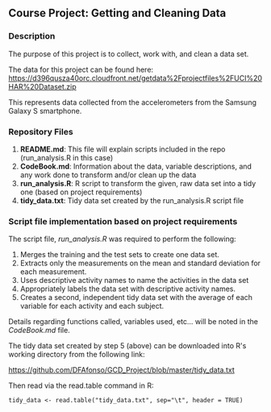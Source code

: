 
## Course Project:  Getting and Cleaning Data

  
### Description

The purpose of this project is to collect, work with, and clean a data set.

The data for this project can be found here:
https://d396qusza40orc.cloudfront.net/getdata%2Fprojectfiles%2FUCI%20HAR%20Dataset.zip


This represents data collected from the accelerometers from the Samsung Galaxy S smartphone.


### Repository Files

1. **README.md**: This file will explain scripts included in the repo (run_analysis.R in this case)
2. **CodeBook.md**: Information about the data, variable descriptions, and any work done to transform and/or clean up the data
3. **run_analysis.R**: R script to transform the given, raw data set into a tidy one (based on project requirements)
4. **tidy_data.txt**:  Tidy data set created by the run_analysis.R script file

### Script file implementation based on project requirements
The script file, *run_analysis.R* was required to perform the following:

1. Merges the training and the test sets to create one data set.
2. Extracts only the measurements on the mean and standard deviation for each measurement. 
3. Uses descriptive activity names to name the activities in the data set
4. Appropriately labels the data set with descriptive activity names. 
5. Creates a second, independent tidy data set with the average of each variable for each activity and each subject.


Details regarding functions called, variables used, etc... will be noted in the *CodeBook.md* file.

The tidy data set created by step 5 (above) can be downloaded into R's working directory from the following link:


https://github.com/DFAfonso/GCD_Project/blob/master/tidy_data.txt

Then read via the read.table command in R:

```
tidy_data <- read.table("tidy_data.txt", sep="\t", header = TRUE)

```

